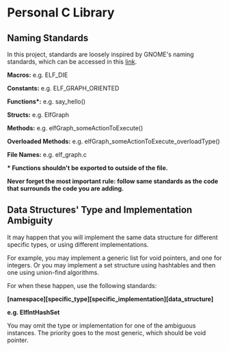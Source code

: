 # Personal C Library

## Naming Standards

<p>In this project, standards are loosely inspired by GNOME's naming standards, which can be accessed in this <a href=https://developer.gnome.org/programming-guidelines/stable/namespacing.html.en>link</a>.</p>
<p><b>Macros:</b> e.g. ELF_DIE</p>
<p><b>Constants:</b> e.g. ELF_GRAPH_ORIENTED</p>
<p><b>Functions*:</b> e.g. say_hello()</p>
<p><b>Structs:</b> e.g. ElfGraph</p>
<p><b>Methods:</b> e.g. elfGraph_someActionToExecute()</p>
<p><b>Overloaded Methods:</b> e.g. elfGraph_someActionToExecute_overloadType()</p>
<p><b>File Names:</b> e.g. elf_graph.c</p>
<p></p>
<p><b> * Functions shouldn't be exported to outside of the file.</b></p>
<p><b>Never forget the most important rule: follow same standards as the code that surrounds the code you are adding.</b></p>

## Data Structures' Type and Implementation Ambiguity
It may happen that you will implement the same data structure for different specific types, or using different implementations. 

For example, you may implement a generic list for void pointers, and one for integers. Or you may implement a set structure using hashtables and then one using union-find algorithms.

For when these happen, use the following standards:

**[namespace]\[specific_type]\[specific_implementation]\[data_structure]**

**e.g. ElfIntHashSet**

You may omit the type or implementation for one of the ambiguous instances. The priority goes to the most generic, which should be void pointer.
